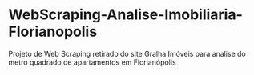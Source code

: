 # WebScraping-Analise-Imobiliaria-Florianopolis
Projeto de Web Scraping retirado do site Gralha Imóveis para analise do metro quadrado de apartamentos em Florianópolis
